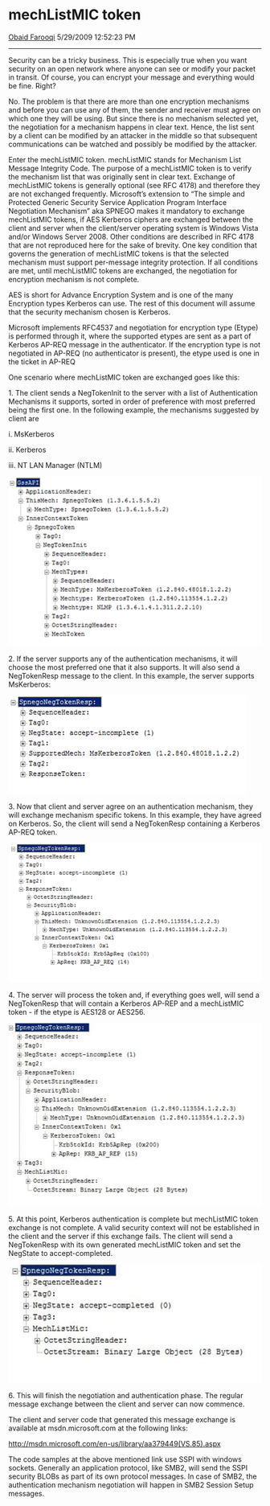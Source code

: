 <div id="page">

# mechListMIC token

[Obaid
Farooqi](https://social.msdn.microsoft.com/profile/Obaid%20Farooqi)
5/29/2009 12:52:23 PM

-----

<div id="content">

Security can be a tricky business. This is especially true when you want
security on an open network where anyone can see or modify your packet
in transit. Of course, you can encrypt your message and everything would
be fine. Right?

No. The problem is that there are more than one encryption mechanisms
and before you can use any of them, the sender and receiver must agree
on which one they will be using. But since there is no mechanism
selected yet, the negotiation for a mechanism happens in clear text.
Hence, the list sent by a client can be modified by an attacker in the
middle so that subsequent communications can be watched and possibly be
modified by the attacker.

Enter the mechListMIC token. mechListMIC stands for Mechanism List
Message Integrity Code. The purpose of a mechListMIC token is to verify
the mechanism list that was originally sent in clear text. Exchange of
mechListMIC tokens is generally optional (see RFC 4178) and therefore
they are not exchanged frequently. Microsoft’s extension to “The simple
and Protected Generic Security Service Application Program Interface
Negotiation Mechanism” aka SPNEGO makes it mandatory to exchange
mechListMIC tokens, if AES Kerberos ciphers are exchanged between the
client and server when the client/server operating system is Windows
Vista and/or Windows Server 2008. Other conditions are described in RFC
4178 that are not reproduced here for the sake of brevity. One key
condition that governs the generation of mechListMIC tokens is that the
selected mechanism must support per-message integrity protection. If all
conditions are met, until mechListMIC tokens are exchanged, the
negotiation for encryption mechanism is not complete.

AES is short for Advance Encryption System and is one of the many
Encryption types Kerberos can use. The rest of this document will assume
that the security mechanism chosen is Kerberos.

Microsoft implements RFC4537 and negotiation for encryption type (Etype)
is performed through it, where the supported etypes are sent as a part
of Kerberos AP-REQ message in the authenticator. If the encryption type
is not negotiated in AP-REQ (no authenticator is present), the etype
used is one in the ticket in AP-REQ

One scenario where mechListMIC token are exchanged goes like this:

1\. The client sends a NegTokenInit to the server with a list of
Authentication Mechanisms it supports, sorted in order of preference
with most preferred being the first one. In the following example, the
mechanisms suggested by client are

i. MsKerberos

ii. Kerberos

iii. NT LAN Manager
(NTLM)

[![image](images/image_thumb.png
"image")](images/image_2.png)

2\. If the server supports any of the authentication mechanisms, it will
choose the most preferred one that it also supports. It will also send a
NegTokenResp message to the client. In this example, the server supports
MsKerberos:

[![image](images/image_thumb_1.png
"image")](images/image_4.png)

3\. Now that client and server agree on an authentication mechanism,
they will exchange mechanism specific tokens. In this example, they have
agreed on Kerberos. So, the client will send a NegTokenResp containing a
Kerberos AP-REQ
token.

[![image](images/image_thumb_2.png
"image")](images/image_6.png)

4\. The server will process the token and, if everything goes well, will
send a NegTokenResp that will contain a Kerberos AP-REP and a
mechListMIC token - if the etype is AES128 or
AES256.

[![clip\_image008](images/clip_image008_thumb.jpg
"clip_image008")](images/clip_image008_2.jpg)

5\. At this point, Kerberos authentication is complete but mechListMIC
token exchange is not complete. A valid security context will not be
established in the client and the server if this exchange fails. The
client will send a NegTokenResp with its own generated mechListMIC token
and set the NegState to
accept-completed.

[![clip\_image010](images/clip_image010_thumb.jpg
"clip_image010")](images/clip_image010_2.jpg)

6\. This will finish the negotiation and authentication phase. The
regular message exchange between the client and server can now commence.

The client and server code that generated this message exchange is
available at msdn.microsoft.com at the following links:

<http://msdn.microsoft.com/en-us/library/aa379449(VS.85).aspx>

The code samples at the above mentioned link use SSPI with windows
sockets. Generally an application protocol, like SMB2, will send the
SSPI security BLOBs as part of its own protocol messages. In case of
SMB2, the authentication mechanism negotiation will happen in SMB2
Session Setup messages.

</div>

</div>
